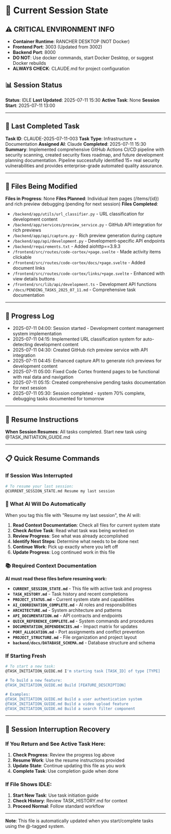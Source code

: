 # 🔄 Current Session State

## ⚠️ CRITICAL ENVIRONMENT INFO
- **Container Runtime**: RANCHER DESKTOP (NOT Docker)
- **Frontend Port**: 3003 (Updated from 3002)
- **Backend Port**: 8000
- **DO NOT**: Use docker commands, start Docker Desktop, or suggest Docker rebuilds
- **ALWAYS CHECK**: CLAUDE.md for project configuration

## 📊 Session Status
**Status**: IDLE
**Last Updated**: 2025-07-11 15:30
**Active Task**: None
**Session Start**: 2025-07-11 13:00

---

## 🎯 Last Completed Task
**Task ID**: CLAUDE-2025-07-11-003
**Task Type**: Infrastructure + Documentation
**Assigned AI**: Claude
**Completed**: 2025-07-11 15:30
**Summary**: Implemented comprehensive GitHub Actions CI/CD pipeline with security scanning, created security fixes roadmap, and future development planning documentation. Pipeline successfully identified 15+ real security vulnerabilities and provides enterprise-grade automated quality assurance.

---

## 📁 Files Being Modified
**Files in Progress**: None
**Files Planned**: Individual item pages (/items/{id}) and rich preview debugging (pending for next session)
**Files Completed**: 
- `/backend/app/utils/url_classifier.py` - URL classification for development content
- `/backend/app/services/preview_service.py` - GitHub API integration for rich previews
- `/backend/app/api/capture.py` - Rich preview generation during capture
- `/backend/app/api/development.py` - Development-specific API endpoints
- `/backend/requirements.txt` - Added aiohttp==3.9.3
- `/frontend/src/routes/code-cortex/+page.svelte` - Made activity items clickable
- `/frontend/src/routes/code-cortex/docs/+page.svelte` - Added document links
- `/frontend/src/routes/code-cortex/links/+page.svelte` - Enhanced with view details buttons
- `/frontend/src/lib/api/development.ts` - Development API functions
- `/docs/PENDING_TASKS_2025_07_11.md` - Comprehensive task documentation

---

## 📝 Progress Log
- 2025-07-11 04:00: Session started - Development content management system implementation
- 2025-07-11 04:15: Implemented URL classification system for auto-detecting development content
- 2025-07-11 04:30: Created GitHub rich preview service with API integration
- 2025-07-11 04:45: Enhanced capture API to generate rich previews for development content
- 2025-07-11 05:00: Fixed Code Cortex frontend pages to be functional with real data and navigation
- 2025-07-11 05:15: Created comprehensive pending tasks documentation for next session
- 2025-07-11 05:30: Session completed - system 70% complete, debugging tasks documented for tomorrow

---

## 🔄 Resume Instructions
**When Session Resumes**: All tasks completed. Start new task using @TASK_INITIATION_GUIDE.md

---

## 📋 Quick Resume Commands

### If Session Was Interrupted
```bash
# To resume your last session:
@CURRENT_SESSION_STATE.md Resume my last session
```

### 🤖 What AI Will Do Automatically
When you tag this file with "Resume my last session", the AI will:
1. **Read Context Documentation**: Check all files for current system state
2. **Check Active Task**: Read what task was being worked on
3. **Review Progress**: See what was already accomplished
4. **Identify Next Steps**: Determine what needs to be done next
5. **Continue Work**: Pick up exactly where you left off
6. **Update Progress**: Log continued work in this file

### 📚 Required Context Documentation
**AI must read these files before resuming work:**
- **`CURRENT_SESSION_STATE.md`** - This file with active task and progress
- **`TASK_HISTORY.md`** - Task history and recent completions
- **`PROJECT_STATUS.md`** - Current system state and capabilities
- **`AI_COORDINATION_COMPLETE.md`** - AI roles and responsibilities
- **`ARCHITECTURE.md`** - System architecture and patterns
- **`API_DOCUMENTATION.md`** - API contracts and endpoints
- **`QUICK_REFERENCE_COMPLETE.md`** - System commands and procedures
- **`DOCUMENTATION_DEPENDENCIES.md`** - Impact matrix for updates
- **`PORT_ALLOCATION.md`** - Port assignments and conflict prevention
- **`PROJECT_STRUCTURE.md`** - File organization and project layout
- **`backend/docs/DATABASE_SCHEMA.md`** - Database structure and schema

### If Starting Fresh
```bash
# To start a new task:
@TASK_INITIATION_GUIDE.md I'm starting task [TASK_ID] of type [TYPE]

# To build a new feature:
@TASK_INITIATION_GUIDE.md Build [FEATURE_DESCRIPTION]

# Examples:
@TASK_INITIATION_GUIDE.md Build a user authentication system
@TASK_INITIATION_GUIDE.md Build a video upload feature
@TASK_INITIATION_GUIDE.md Build a search filter component
```

---

## 🚨 Session Interruption Recovery

### If You Return and See Active Task Here:
1. **Check Progress**: Review the progress log above
2. **Resume Work**: Use the resume instructions provided
3. **Update State**: Continue updating this file as you work
4. **Complete Task**: Use completion guide when done

### If File Shows IDLE:
1. **Start New Task**: Use task initiation guide
2. **Check History**: Review TASK_HISTORY.md for context
3. **Proceed Normal**: Follow standard workflow

---

**Note**: This file is automatically updated when you start/complete tasks using the @-tagged system.